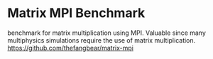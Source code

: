 # Matrix MPI Benchmark  
benchmark for matrix multiplication using MPI. Valuable since many multiphysics simulations require the use of matrix multiplication.
https://github.com/thefangbear/matrix-mpi
